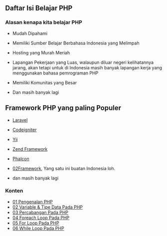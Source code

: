 ## Daftar Isi Belajar PHP

### Alasan kenapa kita belajar PHP
- Mudah Dipahami

- Memiliki Sumber Belajar Berbahasa Indonesia yang Melimpah

- Hosting yang Murah Meriah

- Lapangan Pekerjaan yang Luas, walaupun diluar negeri kelihatannya jarang, akan tetapi untuk di Indonesia masih banyak lapangan kerja yang menggunakan bahasa pemrograman PHP

- Memiliki Komunitas yang Besar

- Dan masih banyak lagi


## Framework PHP yang paling Populer

- [Laravel](https://laravel.com/)
- [Codeigniter](https://codeigniter.com/)
- [Yii](https://www.yiiframework.com)
- [Zend Framework](https://framework.zend.com/)
- [Phalcon](https://phalcon.io/)
- [02Framework](https://o2system.id/), Yang satu ini buatan Indonesia loh.

- dan masih banyak lagi

### Konten

- [01 Pengenalan PHP](./[01]-pengenalan-php.md)
- [02 Variable & Tipe Data Pada PHP](./[02]-variable-php.md)
- [03 Percabangan Pada PHP](./[03]-conditional-php.md)
- [04 Foreach Loop Pada PHP](./[04]-foreach-loop-php.md)
- [05 For Loop Pada PHP](./[05]-for-loop-php.md)
- [06 While Loop Pada PHP](./[06]-while-loop-php.md)
